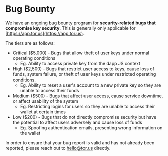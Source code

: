 # Bug Bounty

We have an ongoing bug bounty program for **security-related bugs that compromise key security**. This is generally only applicable for [https://app.tor.us](https://app.tor.us).

The tiers are as follows:

* Critical \($5,000\) - Bugs that allow theft of user keys under normal operating conditions
  * Eg. Ability to access private key from the dapp JS context
* High \($2,500\) - Bugs that restrict user access to keys, cause loss of funds, system failure, or theft of user keys under restricted operating conditions.
  * Eg. Ability to reset a user's account to a new private key so they are unable to access their funds
* Medium \($500\) - Bugs that affect user access, cause service downtime, or affect usability of the system
  * Eg. Restricting logins for users so they are unable to access their wallet at certain times
* Low \($200\) - Bugs that do not directly compromise security but have the potential to affect users adversely and cause loss of funds
  * Eg. Spoofing authentication emails, presenting wrong information on the wallet

In order to ensure that your bug report is valid and has not already been reported, please reach out to hello@tor.us directly. 

